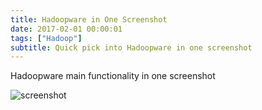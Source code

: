 ```yaml
---
title: Hadoopware in One Screenshot
date: 2017-02-01 00:00:01
tags: ["Hadoop"]
subtitle: Quick pick into Hadoopware in one screenshot
---
```

Hadoopware main functionality in one screenshot

![screenshot](/img/hw-screenshot.png "Overview screenshot")

